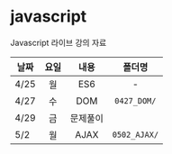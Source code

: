 # javascript

Javascript 라이브 강의 자료

| 날짜 | 요일 |   내용   | 폴더명 |
| ---- | :--: | :------: | :----: |
| 4/25 |  월  |   ES6    |   -    |
| 4/27 |  수  |   DOM    |   `0427_DOM/`     |
| 4/29 |  금  | 문제풀이 |        |
| 5/2  |  월  |   AJAX   | `0502_AJAX/` |

